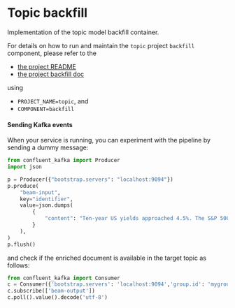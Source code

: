 # Topic backfill

Implementation of the topic model backfill container.

For details on how to run and maintain the `topic` project `backfill` component, please refer
to the
- [the project README](../README.md)
- [the project backfill doc](../../docs/05_backfill.md)

using

- `PROJECT_NAME=topic`, and
- `COMPONENT=backfill`

#### Sending Kafka events

When your service is running, you can experiment with the pipeline by sending a dummy message:

```python
from confluent_kafka import Producer
import json

p = Producer({"bootstrap.servers": "localhost:9094"})
p.produce(
    "beam-input",
    key="identifier",
    value=json.dumps(
        {
            "content": "Ten-year US yields approached 4.5%. The S&P 500 fluctuated, with the benchmark headed toward its fourth straight week of gains. Stocks will finish trading at 1 p.m. New York time in observance of Thanksgiving, and the recommended close for the Treasury cash"
        }
    ),
)
p.flush()
```

and check if the enriched document is available in the target topic as follows:


```python
from confluent_kafka import Consumer
c = Consumer({'bootstrap.servers': 'localhost:9094','group.id': 'mygroup','auto.offset.reset': 'earliest'})
c.subscribe(['beam-output'])
c.poll().value().decode('utf-8')
```
